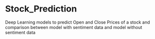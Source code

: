 # Stock_Prediction
Deep Learning models to predict Open and Close Prices of a stock and comparison between model with sentiment data and model without sentiment data
